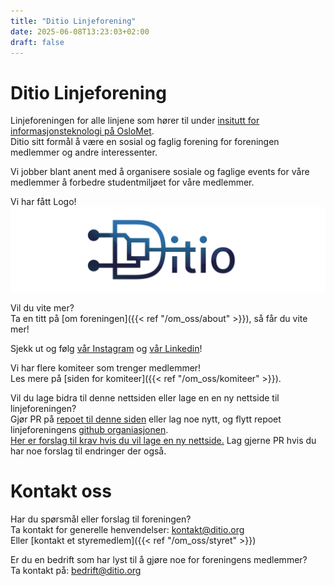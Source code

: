 ```yaml
---
title: "Ditio Linjeforening"
date: 2025-06-08T13:23:03+02:00
draft: false
---
```


# Ditio Linjeforening 

Linjeforeningen for alle linjene som hører til under [insitutt for informasjonsteknologi på OsloMet](https://www.oslomet.no/om/tkd/it).\
Ditio sitt formål å være en sosial og faglig forening for foreningen medlemmer og andre interessenter.

Vi jobber blant anent med å organisere sosiale og faglige events for våre medlemmer å forbedre studentmiljøet for våre medlemmer.

Vi har fått Logo!
![ditio-temp-logo](img/logo-rectangle.png)

Vil du vite mer?\
Ta en titt på [om foreningen]({{< ref "/om_oss/about" >}}), så får du vite mer!

Sjekk ut og følg [vår Instagram](https://www.instagram.com/d.itio/) og [vår Linkedin](https://www.linkedin.com/company/ditio-linjeforening/)!

Vi har flere komiteer som trenger medlemmer!\
Les mere på [siden for komiteer]({{< ref "/om_oss/komiteer" >}}).


Vil du lage bidra til denne nettsiden eller lage en en ny nettside til linjeforeningen?\
Gjør PR på [repoet til denne siden](https://github.com/Ditio-Linjeforeningen/ditio-nettside-hugo) 
eller lag noe nytt, og flytt repoet linjeforeningens [github organiasjonen](https://github.com/Ditio-Linjeforeningen).\
[Her er forslag til krav hvis du vil lage en ny nettside.](https://github.com/Ditio-Linjeforeningen/forslag-til-ny-nettside-krav)
Lag gjerne PR hvis du har noe forslag til endringer der også.

# Kontakt oss

Har du spørsmål eller forslag til foreningen?\
Ta kontakt for generelle henvendelser: [kontakt@ditio.org](mailto:kontakt@ditio.org)\
Eller [kontakt et styremedlem]({{< ref "/om_oss/styret" >}})

Er du en bedrift som har lyst til å gjøre noe for foreningens medlemmer?\
Ta kontakt på: [bedrift@ditio.org](mailto:bedrift@ditio.org)